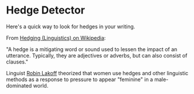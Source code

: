 # Hedge Detector

Here's a quick way to look for hedges in your writing. 

From [Hedging (Linguistics) on Wikipedia](http://en.wikipedia.org/wiki/Hedge_%28linguistics%29):

"A hedge is a mitigating word or sound used to lessen the impact of an utterance. Typically, they are adjectives or adverbs, but can also consist of clauses."

Linguist [Robin Lakoff](http://en.wikipedia.org/wiki/Robin_Lakoff) theorized that women use hedges and other linguistic methods as a response to pressure to appear "feminine" in a male-dominated world.

